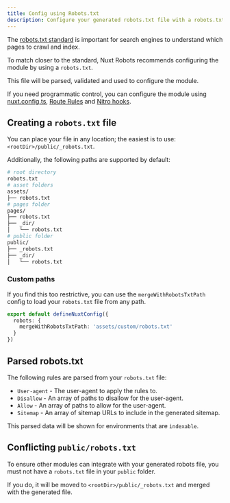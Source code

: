 ```yaml
---
title: Config using Robots.txt
description: Configure your generated robots.txt file with a robots.txt file.
---
```


The [robots.txt standard](https://developers.google.com/search/docs/crawling-indexing/robots/create-robots-txt) is important for search engines
to understand which pages to crawl and index.

To match closer to the standard, Nuxt Robots recommends configuring the module by using a `robots.txt`.

This file will be parsed, validated and used to configure the module.

If you need programmatic control, you can configure the module using [nuxt.config.ts](/docs/robots/guides/nuxt-config),
[Route Rules](/docs/robots/guides/route-rules) and [Nitro hooks](/docs/robots/nitro-api/nitro-hooks).

## Creating a `robots.txt` file

You can place your file in any location; the easiest is to use: `<rootDir>/public/_robots.txt`.

Additionally, the following paths are supported by default:

```bash [Example File Structure]
# root directory
robots.txt
# asset folders
assets/
├── robots.txt
# pages folder
pages/
├── robots.txt
├── _dir/
│   └── robots.txt
# public folder
public/
├── _robots.txt
├── _dir/
│   └── robots.txt
```

### Custom paths

If you find this too restrictive,
you can use the `mergeWithRobotsTxtPath` config to load your `robots.txt` file from any path.

```ts
export default defineNuxtConfig({
  robots: {
    mergeWithRobotsTxtPath: 'assets/custom/robots.txt'
  }
})
```

## Parsed robots.txt

The following rules are parsed from your `robots.txt` file:

- `User-agent` - The user-agent to apply the rules to.
- `Disallow` - An array of paths to disallow for the user-agent.
- `Allow` - An array of paths to allow for the user-agent.
- `Sitemap` - An array of sitemap URLs to include in the generated sitemap.

This parsed data will be shown for environments that are `indexable`.

## Conflicting `public/robots.txt`

To ensure other modules can integrate with your generated robots file, you must not have a `robots.txt` file in your `public` folder.

If you do, it will be moved to `<rootDir>/public/_robots.txt` and merged with the generated file.
